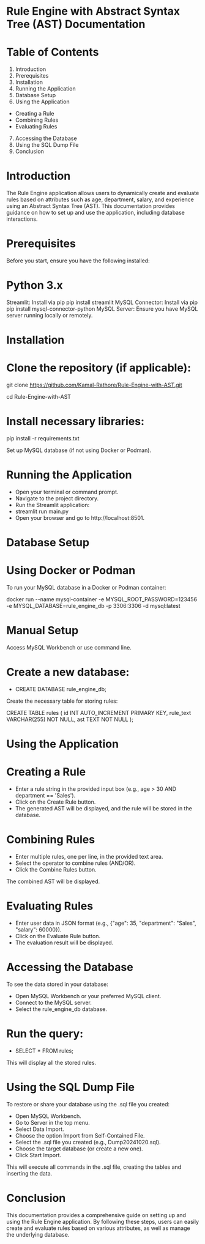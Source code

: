 

# Rule Engine with Abstract Syntax Tree (AST) Documentation

# Table of Contents
1. Introduction
2. Prerequisites
3. Installation
4. Running the Application
5. Database Setup
6. Using the Application
- Creating a Rule
- Combining Rules
- Evaluating Rules
7. Accessing the Database
8. Using the SQL Dump File
9. Conclusion
  
# Introduction
The Rule Engine application allows users to dynamically create and evaluate rules based on attributes such as age, department, salary, and experience using an Abstract Syntax Tree (AST). This documentation provides guidance on how to set up and use the application, including database interactions.

# Prerequisites
Before you start, ensure you have the following installed:

# Python 3.x
Streamlit: Install via pip
pip install streamlit
MySQL Connector: Install via pip
pip install mysql-connector-python
MySQL Server: Ensure you have MySQL server running locally or remotely.
# Installation
# Clone the repository (if applicable):
git clone https://github.com/Kamal-Rathore/Rule-Engine-with-AST.git

cd Rule-Engine-with-AST

# Install necessary libraries:

pip install -r requirements.txt

Set up MySQL database (if not using Docker or Podman).

# Running the Application
- Open your terminal or command prompt.
- Navigate to the project directory.
- Run the Streamlit application:
- streamlit run main.py
- Open your browser and go to http://localhost:8501.

# Database Setup
# Using Docker or Podman
To run your MySQL database in a Docker or Podman container:

docker run --name mysql-container -e MYSQL_ROOT_PASSWORD=123456 -e MYSQL_DATABASE=rule_engine_db -p 3306:3306 -d mysql:latest
# Manual Setup
Access MySQL Workbench or use command line.
# Create a new database:
- CREATE DATABASE rule_engine_db;
  
Create the necessary table for storing rules:

CREATE TABLE rules (
    id INT AUTO_INCREMENT PRIMARY KEY,
    rule_text VARCHAR(255) NOT NULL,
    ast TEXT NOT NULL
);

# Using the Application
# Creating a Rule
- Enter a rule string in the provided input box (e.g., age > 30 AND department == 'Sales').
- Click on the Create Rule button.
- The generated AST will be displayed, and the rule will be stored in the database.
# Combining Rules
- Enter multiple rules, one per line, in the provided text area.
- Select the operator to combine rules (AND/OR).
- Click the Combine Rules button.
  
The combined AST will be displayed.
# Evaluating Rules
- Enter user data in JSON format (e.g., {"age": 35, "department": "Sales", "salary": 60000}).
- Click on the Evaluate Rule button.
- The evaluation result will be displayed.
# Accessing the Database
To see the data stored in your database:

- Open MySQL Workbench or your preferred MySQL client.
- Connect to the MySQL server.
- Select the rule_engine_db database.
# Run the query:
- SELECT * FROM rules;
  
This will display all the stored rules.
# Using the SQL Dump File
To restore or share your database using the .sql file you created:

- Open MySQL Workbench.
- Go to Server in the top menu.
- Select Data Import.
- Choose the option Import from Self-Contained File.
- Select the .sql file you created (e.g., Dump20241020.sql).
- Choose the target database (or create a new one).
- Click Start Import.
  
This will execute all commands in the .sql file, creating the tables and inserting the data.

# Conclusion
This documentation provides a comprehensive guide on setting up and using the Rule Engine application. By following these steps, users can easily create and evaluate rules based on various attributes, as well as manage the underlying database.
